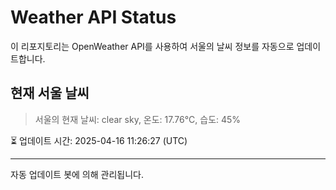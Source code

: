 
# Weather API Status

이 리포지토리는 OpenWeather API를 사용하여 서울의 날씨 정보를 자동으로 업데이트합니다.

## 현재 서울 날씨
> 서울의 현재 날씨: clear sky, 온도: 17.76°C, 습도: 45%

⏳ 업데이트 시간: 2025-04-16 11:26:27 (UTC)

---
자동 업데이트 봇에 의해 관리됩니다.
